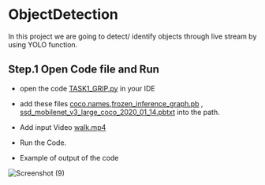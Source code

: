 # ObjectDetection
In this project we are going to detect/ identify objects through live stream by using YOLO function.

## Step.1 Open Code file and Run

- open the code [TASK1_GRIP.py](https://github.com/VinayDhiman/ObjectDetection/blob/main/TASK1_GRIP.py) in your IDE

- add these files [coco.names](https://github.com/VinayDhiman/ObjectDetection/blob/main/coco.names),[frozen_inference_graph.pb](https://github.com/VinayDhiman/ObjectDetection/blob/main/frozen_inference_graph.pb) , [ssd_mobilenet_v3_large_coco_2020_01_14.pbtxt](https://github.com/VinayDhiman/ObjectDetection/blob/main/ssd_mobilenet_v3_large_coco_2020_01_14.pbtxt) into the path.

- Add input Video [walk.mp4](https://github.com/VinayDhiman/ObjectDetection/blob/main/walk.mp4)
- Run the Code.

- Example of output of the code


![Screenshot (9)](https://user-images.githubusercontent.com/65610858/128368056-a3fd9a8d-1f23-46b8-a871-ec859c57198e.png)
